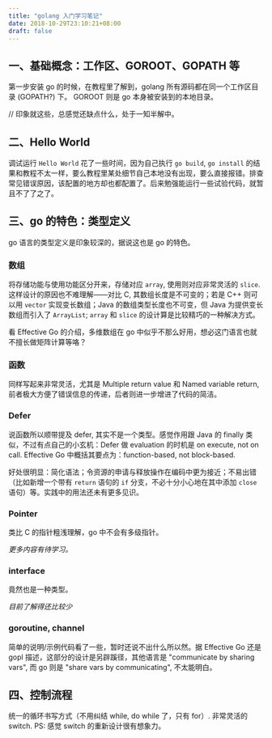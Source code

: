 ```yaml
---
title: "golang 入门学习笔记"
date: 2018-10-29T23:10:21+08:00
draft: false
---
```


## 一、基础概念：工作区、GOROOT、GOPATH 等

第一步安装 go 的时候，在教程里了解到，golang 所有源码都在同一个工作区目录 (GOPATH?) 下。 GOROOT 则是 go 本身被安装到的本地目录。

// 印象就这些，总感觉还缺点什么，处于一知半解中。

## 二、Hello World

调试运行 `Hello World` 花了一些时间，因为自己执行 `go build`, `go install` 的结果和教程不太一样，要么教程里某处细节自己本地没有出现，要么直接报错。排查常见错误原因，该配置的地方却也都配置了。后来勉强能运行一些试验代码，就暂且不了了之了。

## 三、go 的特色：类型定义

go 语言的类型定义是印象较深的，据说这也是 go 的特色。

### 数组

将存储功能与使用功能区分开来，存储对应 `array`, 使用则对应非常灵活的 `slice`. 这样设计的原因也不难理解——对比 C, 其数组长度是不可变的；若是 C++ 则可以用 `vector` 实现变长数组；Java 的数组类型长度也不可变，但 Java 为提供变长数组而引入了 `ArrayList`; `array` 和 `slice` 的设计算是比较精巧的一种解决方式。

看 Effective Go 的介绍，多维数组在 go 中似乎不那么好用，想必这门语言也就不擅长做矩阵计算等咯？

### 函数

同样写起来非常灵活，尤其是 Multiple return value 和 Named variable return, 前者极大方便了错误信息的传递，后者则进一步增进了代码的简洁。

### Defer

说函数所以顺带提及 defer, 其实不是一个类型。感觉作用跟 Java 的 finally 类似，不过有点自己的小玄机：Defer 做 evaluation 的时机是 on execute, not on call. Effective Go 中概括其要点为：function-based, not block-based.

好处很明显：简化语法；令资源的申请与释放操作在编码中更为接近；不易出错（比如新增一个带有 `return` 语句的 `if` 分支，不必十分小心地在其中添加 `close` 语句）等。实践中的用法还未有更多见识。

### Pointer

类比 C 的指针粗浅理解，go 中不会有多级指针。

*更多内容有待学习。*

### interface

竟然也是一种类型。

*目前了解得还比较少*

### goroutine, channel

简单的说明/示例代码看了一些，暂时还说不出什么所以然。据 Effective Go 还是 gopl 描述，这部分的设计是另辟蹊径，其他语言是 "communicate by sharing vars", 而 go 则是 "share vars by communicating", 不太能明白。

## 四、控制流程

统一的循环书写方式（不用纠结 while, do while 了，只有 for）. 非常灵活的 switch. PS: 感觉 switch 的重新设计很有想象力。



